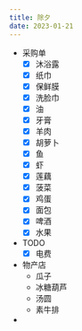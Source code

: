 ```yaml
---
title: 除夕
date: 2023-01-21
---
```

- 采购单
	- [x] 沐浴露
	- [x] 纸巾
	- [x] 保鲜膜
	- [x] 洗脸巾
	- [x] 油
	- [x] 牙膏
	- [x] 羊肉
	- [x] 胡萝卜
	- [x] 鱼
	- [x] 虾
	- [x] 莲藕
	- [x] 菠菜
	- [x] 鸡蛋
	- [x] 面包
	- [x] 啤酒
	- [x] 水果
- TODO
	- [x] 电费
- 物产店
	- 瓜子
	- 冰糖葫芦
	- 汤圆
	- 素牛排
- 